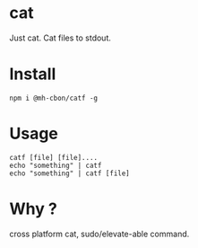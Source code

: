 # cat

Just cat. Cat files to stdout.

# Install

```
npm i @mh-cbon/catf -g
```

# Usage

```
catf [file] [file]....
echo "something" | catf
echo "something" | catf [file]
```

# Why ?

cross platform cat, sudo/elevate-able command.
